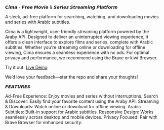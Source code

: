 𝘾𝙞𝙢𝙖 - 𝙁𝙧𝙚𝙚 𝙈𝙤𝙫𝙞𝙚 & 𝙎𝙚𝙧𝙞𝙚𝙨 𝙎𝙩𝙧𝙚𝙖𝙢𝙞𝙣𝙜 𝙋𝙡𝙖𝙩𝙛𝙤𝙧𝙢

A sleek, ad-free platform for searching, watching, and downloading movies and series with Arabic subtitles.

Cima is a lightweight, user-friendly streaming platform powered by the Araby API. Designed to deliver an uninterrupted viewing experience, it offers a clean interface to explore films and series, complete with Arabic subtitles. Whether you're streaming online or downloading for offline viewing, Cima ensures a seamless experience with no ads. For optimal privacy and performance, we recommend using the Brave or kiwi Browser.

Try it out: [Live Demo](https://mn3m.rf.gd/cima/)

We’d love your feedback—star the repo and share your thoughts!

𝙁𝙀𝘼𝙏𝙐𝙍𝙀𝙎

Ad-Free Experience: Enjoy movies and series without interruptions.
Search & Discover: Easily find your favorite content using the Araby API.
Streaming & Downloads: Watch online or download for offline viewing.
Arabic Subtitles: Built-in support for Arabic subtitles.
Responsive Design: Works seamlessly across desktop and mobile devices.
Privacy Focused: Pair with Brave Browser for enhanced security.
